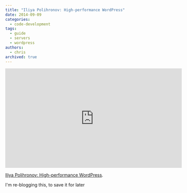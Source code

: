 ```yaml
---
title: "Iliya Polihronov: High-performance WordPress"
date: 2014-09-09
categories:
  - code-development
tags:
  - guide
  - servers
  - wordpress
authors:
  - chris
archived: true
---
```


<iframe src="https://videopress.com/embed/eOIB9DkL" width="560" height="315" frameborder="0" allowfullscreen="allowfullscreen"></iframe>

<script src="https://videopress.com/videopress-iframe.js"></script>

[Iliya Polihronov: High-performance WordPress](http://wordpress.tv/2012/09/01/iliya-polihronov-high-performance-wordpress/).

I'm re-blogging this, to save it for later
